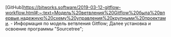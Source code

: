 [GitHub]https://bitworks.software/2019-03-12-gitflow-workflow.html#:~:text=Модель%20ветвления%20Gitflow%20была%20впервые,надежную%20схему%20управления%20крупными%20проектами. - Информация по модель ветвления Gitflow;
Далее установка и освоение программы "Sourcetree";